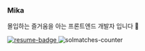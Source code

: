 ### Mika 

몰입하는 즐거움을 아는 프론트엔드 개발자 입니다 👋

<a href="https://solmatches.github.io">
    <img src="https://img.shields.io/badge/%E2%AD%90%20resume-95EBD8?style=flat-square" alt="resume-badge">
</a>

<img src="https://komarev.com/ghpvc/?username=solmatches&label=Profile%20views&color=F1C747&style=flat-square" alt="solmatches-counter" />
